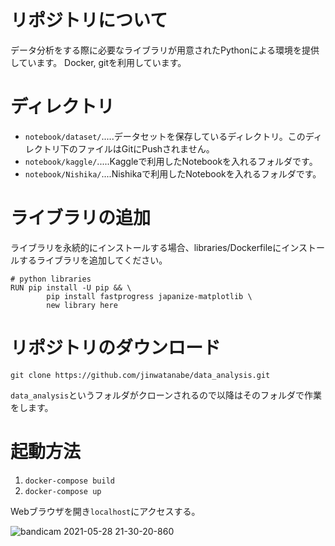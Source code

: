 # リポジトリについて
データ分析をする際に必要なライブラリが用意されたPythonによる環境を提供しています。
Docker, gitを利用しています。
# ディレクトリ

- `notebook/dataset/`.....データセットを保存しているディレクトリ。このディレクトリ下のファイルはGitにPushされません。
- `notebook/kaggle/`.....Kaggleで利用したNotebookを入れるフォルダです。
- `notebook/Nishika/`....Nishikaで利用したNotebookを入れるフォルダです。

#  ライブラリの追加

ライブラリを永続的にインストールする場合、libraries/Dockerfileにインストールするライブラリを追加してください。

```
# python libraries
RUN pip install -U pip && \
        pip install fastprogress japanize-matplotlib \
        new library here
```

# リポジトリのダウンロード

```
git clone https://github.com/jinwatanabe/data_analysis.git
```

`data_analysis`というフォルダがクローンされるので以降はそのフォルダで作業をします。

# 起動方法
1. `docker-compose build`
2. `docker-compose up`

Webブラウザを開き`localhost`にアクセスする。

![bandicam 2021-05-28 21-30-20-860](https://user-images.githubusercontent.com/46788746/119984205-17639c80-bffc-11eb-9d66-7a420aa77150.jpg)
